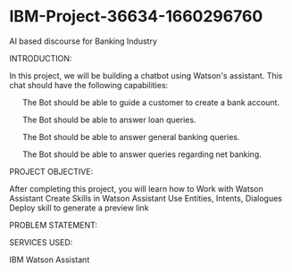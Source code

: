 # IBM-Project-36634-1660296760
<p>AI based discourse for Banking Industry<p>
INTRODUCTION: 
<p>In this project, we will be building a chatbot using Watson's assistant. This chat should have the following capabilities:

<ol>The Bot should be able to guide a customer to create a bank account.</ol>
<ol>The Bot should be able to answer loan queries.</ol>
<ol>The Bot should be able to answer general banking queries.</ol>
<ol>The Bot should be able to answer queries regarding net banking.</ol></p>
PROJECT OBJECTIVE:
<p>After completing this project, you will learn how to 
Work with Watson Assistant
Create Skills  in Watson Assistant
Use Entities, Intents, Dialogues
Deploy skill to generate a preview link<p>
PROBLEM STATEMENT:
<p></p>

SERVICES USED:
<p>IBM Watson Assistant</p>

